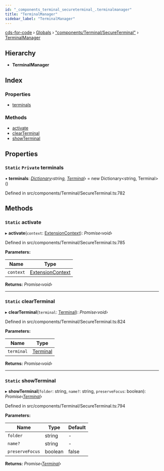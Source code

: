 ```yaml
---
id: "_components_terminal_secureterminal_.terminalmanager"
title: "TerminalManager"
sidebar_label: "TerminalManager"
---
```


[cds-for-code](../index.md) › [Globals](../globals.md) › ["components/Terminal/SecureTerminal"](../modules/_components_terminal_secureterminal_.md) › [TerminalManager](_components_terminal_secureterminal_.terminalmanager.md)

## Hierarchy

* **TerminalManager**

## Index

### Properties

* [terminals](_components_terminal_secureterminal_.terminalmanager.md#static-private-terminals)

### Methods

* [activate](_components_terminal_secureterminal_.terminalmanager.md#static-activate)
* [clearTerminal](_components_terminal_secureterminal_.terminalmanager.md#static-clearterminal)
* [showTerminal](_components_terminal_secureterminal_.terminalmanager.md#static-showterminal)

## Properties

### `Static` `Private` terminals

▪ **terminals**: *[Dictionary](_core_types_dictionary_.dictionary.md)‹string, [Terminal](_components_terminal_secureterminal_.terminal.md)›* = new Dictionary<string, Terminal>()

Defined in src/components/Terminal/SecureTerminal.ts:782

## Methods

### `Static` activate

▸ **activate**(`context`: [ExtensionContext](_core_extensioncontext_.extensioncontext.md)): *Promise‹void›*

Defined in src/components/Terminal/SecureTerminal.ts:785

**Parameters:**

Name | Type |
------ | ------ |
`context` | [ExtensionContext](_core_extensioncontext_.extensioncontext.md) |

**Returns:** *Promise‹void›*

___

### `Static` clearTerminal

▸ **clearTerminal**(`terminal`: [Terminal](_components_terminal_secureterminal_.terminal.md)): *Promise‹void›*

Defined in src/components/Terminal/SecureTerminal.ts:824

**Parameters:**

Name | Type |
------ | ------ |
`terminal` | [Terminal](_components_terminal_secureterminal_.terminal.md) |

**Returns:** *Promise‹void›*

___

### `Static` showTerminal

▸ **showTerminal**(`folder`: string, `name?`: string, `preserveFocus`: boolean): *Promise‹[Terminal](_components_terminal_secureterminal_.terminal.md)›*

Defined in src/components/Terminal/SecureTerminal.ts:794

**Parameters:**

Name | Type | Default |
------ | ------ | ------ |
`folder` | string | - |
`name?` | string | - |
`preserveFocus` | boolean | false |

**Returns:** *Promise‹[Terminal](_components_terminal_secureterminal_.terminal.md)›*
